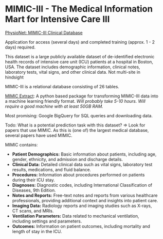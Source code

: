 # MIMIC-III - The Medical Information Mart for Intensive Care III

[PhysioNet: MIMIC-III Clinical Database](https://physionet.org/content/mimiciii/1.4/)

Application for access (several days) and completed training (approx. 1 - 2 days) required.

This dataset is a large publicly available dataset of de-identified electronic health records of intensive care unit (ICU) patients at a hospital in Boston, USA. The dataset includes demographic information, clinical notes, laboratory tests, vital signs, and other clinical data.
Not multi-site in hindsight

MIMIC-III is a relational database consisting of 26 tables.

[MIMIC Extract](https://github.com/MLforHealth/MIMIC_Extract): A python based package for transforming MIMIC-III data into a machine learning friendly format. *Will probably take 5-10 hours. Will require a good machine with at least 50GB RAM.*

Most promising: Google BigQuery for SQL queries and downloading data.

Todo: What is a potential prediction task with this dataset? => Look for papers that use MIMIC. As this is (one of) the largest medical database, several papers have used MIMIC.

MIMIC contains:
<ul>
<li><strong>Patient Demographics:</strong> Basic information about patients, including age, gender, ethnicity, and admission and discharge details.

<li><strong>Clinical Data:</strong> Detailed clinical data such as vital signs, laboratory test results, medications, and fluid balance.

<li><strong>Procedures:</strong> Information about procedures performed on patients during their ICU stay.

<li><strong>Diagnoses:</strong> Diagnostic codes, including International Classification of Diseases, 9th Edition.

<li><strong>Notes and Reports:</strong> Free-text notes and reports from various healthcare professionals, providing additional context and insights into patient care.

<li><strong>Imaging Data:</strong> Radiology reports and imaging studies such as X-rays, CT scans, and MRIs.

<li><strong>Ventilation Parameters:</strong> Data related to mechanical ventilation, including settings and parameters.

<li><strong>Outcomes:</strong> Information on patient outcomes, including mortality and length of stay in the ICU.
